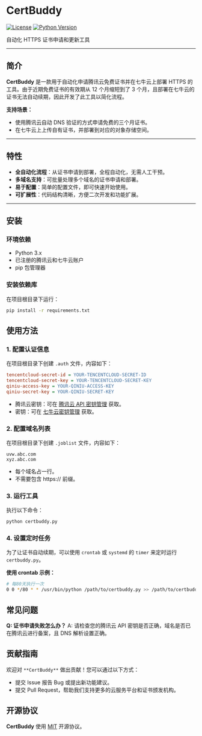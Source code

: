 # CertBuddy

[![License](https://img.shields.io/badge/license-MIT-blue.svg)](LICENSE)
[![Python Version](https://img.shields.io/badge/python-3.x-yellow.svg)](https://www.python.org/)

自动化 HTTPS 证书申请和更新工具

---

## 简介

**CertBuddy** 是一款用于自动化申请腾讯云免费证书并在七牛云上部署 HTTPS 的工具。由于近期免费证书的有效期从 12 个月缩短到了 3 个月，且部署在七牛云的证书无法自动续期，因此开发了此工具以简化流程。

**支持场景：**

- 使用腾讯云自动 DNS 验证的方式申请免费的三个月证书。
- 在七牛云上上传自有证书，并部署到对应的对象存储空间。

---

## 特性

- **全自动化流程**：从证书申请到部署，全程自动化，无需人工干预。
- **多域名支持**：可批量处理多个域名的证书申请和部署。
- **易于配置**：简单的配置文件，即可快速开始使用。
- **可扩展性**：代码结构清晰，方便二次开发和功能扩展。

---

## 安装

### 环境依赖

- Python 3.x
- 已注册的腾讯云和七牛云账户
- pip 包管理器

### 安装依赖库

在项目根目录下运行：

```bash
pip install -r requirements.txt
```

## 使用方法

### 1. 配置认证信息

在项目根目录下创建 `.auth` 文件，内容如下：

```ini
tencentcloud-secret-id = YOUR-TENCENTCLOUD-SECRET-ID
tencentcloud-secret-key = YOUR-TENCENTCLOUD-SECRET-KEY
qiniu-access-key = YOUR-QINIU-ACCESS-KEY
qiniu-secret-key = YOUR-QINIU-SECRET-KEY
```

- 腾讯云密钥：可在 [腾讯云 API 密钥管理](https://console.cloud.tencent.com/cam/capi) 获取。
- 密钥：可在 [七牛云密钥管理](https://portal.qiniu.com/user/key) 获取。

### 2. 配置域名列表

在项目根目录下创建 `.joblist` 文件，内容如下：

```text
uvw.abc.com
xyz.abc.com
```

- 每个域名占一行。
- 不需要包含 https:// 前缀。

### 3. 运行工具

执行以下命令：

```bash
python certbuddy.py
```

### 4. 设置定时任务

为了让证书自动续期，可以使用 `crontab` 或 `systemd` 的 `timer` 来定时运行 `certbuddy.py`。

**使用 crontab 示例：**

```bash
# 每80天执行一次
0 0 */80 * * /usr/bin/python /path/to/certbuddy.py >> /path/to/certbuddy.log 2>&1
```

## 常见问题

**Q: 证书申请失败怎么办？**
A: 请检查您的腾讯云 API 密钥是否正确，域名是否已在腾讯云进行备案，且 DNS 解析设置正确。

## 贡献指南

欢迎对 `**CertBuddy**` 做出贡献！您可以通过以下方式：
- 提交 Issue 报告 Bug 或提出新功能建议。
- 提交 Pull Request，帮助我们支持更多的云服务平台和证书颁发机构。

## 开源协议

**CertBuddy** 使用 [MIT](LICENSE) 开源协议。

